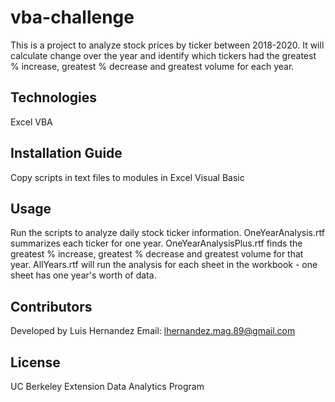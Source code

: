 # vba-challenge
This is a project to analyze stock prices by ticker between 2018-2020. It will calculate change over the year and identify which tickers had the greatest % increase, greatest % decrease and greatest volume for each year.

## Technologies
Excel VBA

## Installation Guide
Copy scripts in text files to modules in Excel Visual Basic

## Usage
Run the scripts to analyze daily stock ticker information.
OneYearAnalysis.rtf summarizes each ticker for one year.
OneYearAnalysisPlus.rtf finds the greatest % increase, greatest % decrease and greatest volume for that year.
AllYears.rtf will run the analysis for each sheet in the workbook - one sheet has one year's worth of data.

## Contributors
Developed by Luis Hernandez Email: lhernandez.mag.89@gmail.com

## License
UC Berkeley Extension Data Analytics Program
